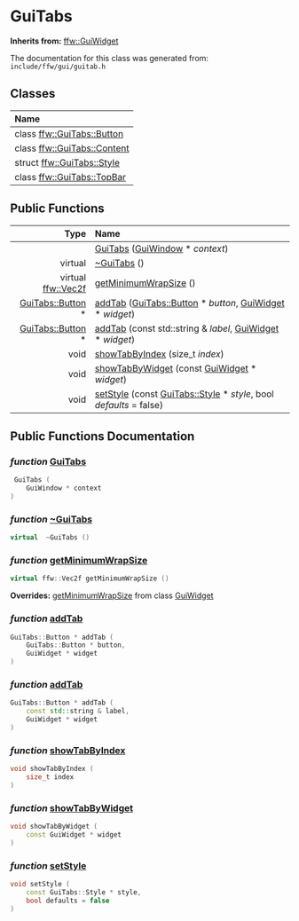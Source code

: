 GuiTabs
===================================


**Inherits from:** [ffw::GuiWidget](ffw_GuiWidget.html)

The documentation for this class was generated from: `include/ffw/gui/guitab.h`



## Classes

| Name |
|:-----|
| class [ffw::GuiTabs::Button](ffw_GuiTabs_Button.html) |
| class [ffw::GuiTabs::Content](ffw_GuiTabs_Content.html) |
| struct [ffw::GuiTabs::Style](ffw_GuiTabs_Style.html) |
| class [ffw::GuiTabs::TopBar](ffw_GuiTabs_TopBar.html) |


## Public Functions

| Type | Name |
| -------: | :------- |
|   | [GuiTabs](#5c77c5c9) ([GuiWindow](ffw_GuiWindow.html) * _context_)  |
|  virtual  | [~GuiTabs](#ce79634e) ()  |
|  virtual [ffw::Vec2f](ffw.html#fcfaa6c5) | [getMinimumWrapSize](#01f7bcfe) ()  |
|  [GuiTabs::Button](ffw_GuiTabs_Button.html) * | [addTab](#e6fdbb1b) ([GuiTabs::Button](ffw_GuiTabs_Button.html) * _button_, [GuiWidget](ffw_GuiWidget.html) * _widget_)  |
|  [GuiTabs::Button](ffw_GuiTabs_Button.html) * | [addTab](#c0dd7923) (const std::string & _label_, [GuiWidget](ffw_GuiWidget.html) * _widget_)  |
|  void | [showTabByIndex](#2b07bbf7) (size_t _index_)  |
|  void | [showTabByWidget](#a278bdb3) (const [GuiWidget](ffw_GuiWidget.html) * _widget_)  |
|  void | [setStyle](#ca8fe06f) (const [GuiTabs::Style](ffw_GuiTabs_Style.html) * _style_, bool _defaults_ = false)  |


## Public Functions Documentation

### _function_ <a id="5c77c5c9" href="#5c77c5c9">GuiTabs</a>

```cpp
 GuiTabs (
    GuiWindow * context
) 
```



### _function_ <a id="ce79634e" href="#ce79634e">~GuiTabs</a>

```cpp
virtual  ~GuiTabs () 
```



### _function_ <a id="01f7bcfe" href="#01f7bcfe">getMinimumWrapSize</a>

```cpp
virtual ffw::Vec2f getMinimumWrapSize () 
```



**Overrides:** [getMinimumWrapSize](/doxygen/ffw_GuiWidget.md#c12efa3f) from class [GuiWidget](/doxygen/ffw_GuiWidget.md)

### _function_ <a id="e6fdbb1b" href="#e6fdbb1b">addTab</a>

```cpp
GuiTabs::Button * addTab (
    GuiTabs::Button * button,
    GuiWidget * widget
) 
```



### _function_ <a id="c0dd7923" href="#c0dd7923">addTab</a>

```cpp
GuiTabs::Button * addTab (
    const std::string & label,
    GuiWidget * widget
) 
```



### _function_ <a id="2b07bbf7" href="#2b07bbf7">showTabByIndex</a>

```cpp
void showTabByIndex (
    size_t index
) 
```



### _function_ <a id="a278bdb3" href="#a278bdb3">showTabByWidget</a>

```cpp
void showTabByWidget (
    const GuiWidget * widget
) 
```



### _function_ <a id="ca8fe06f" href="#ca8fe06f">setStyle</a>

```cpp
void setStyle (
    const GuiTabs::Style * style,
    bool defaults = false
) 
```





